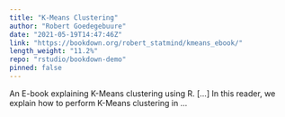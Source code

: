 ```yaml
---
title: "K-Means Clustering"
author: "Robert Goedegebuure"
date: "2021-05-19T14:47:46Z"
link: "https://bookdown.org/robert_statmind/kmeans_ebook/"
length_weight: "11.2%"
repo: "rstudio/bookdown-demo"
pinned: false
---
```


An E-book explaining K-Means clustering using R. [...] In this reader, we explain how to perform K-Means clustering in ...
